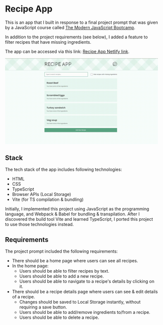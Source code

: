 # Recipe App

This is an app that I built in response to a final project prompt that was given by a JavaScript course called [The Modern JavaScript Bootcamp](https://www.udemy.com/course/modern-javascript/).

In addition to the project requirements (see below), I added a feature to filter recipes that have missing ingredients.

The app can be accessed via this link: [Recipe App Netlify link](https://relaxed-boyd-fa3545.netlify.app/).

![Recipe app homepage](./assets/screen.gif)

## Stack

The tech stack of the app includes following technologies:

- HTML
- CSS
- TypeScript
- Browser APIs (Local Storage)
- Vite (for TS compilation & bundling)

Initially, I implemented this project using JavaScript as the programming language, and Webpack & Babel for bundling & transpilation. After I discovered the build tool Vite and learned TypeScript, I ported this project to use those technologies instead.

## Requirements

The project prompt included the following requirements:

- There should be a home page where users can see all recipes.
- In the home page:
  - Users should be able to filter recipes by text.
  - Users should be able to add a new recipe.
  - Users should be able to navigate to a recipe's details by clicking on it.
- There should be a recipe details page where users can see & edit details of a recipe.
  - Changes should be saved to Local Storage instantly, without requiring a save button.
  - Users should be able to add/remove ingredients to/from a recipe.
  - Users should be able to delete a recipe.
